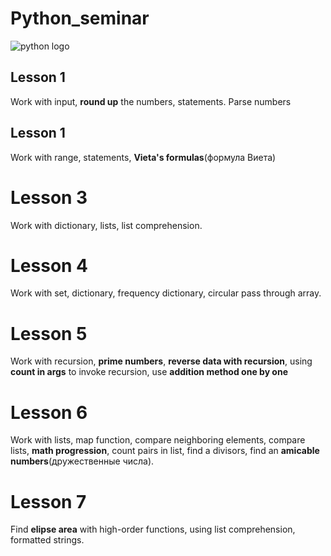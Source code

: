 # Python_seminar
![python logo](https://www.python.org/static/img/python-logo.png)

## Lesson 1
Work with input, __round up__ the numbers, statements. Parse numbers

## Lesson 1
Work with range, statements, __Vieta's formulas__(формула Виета)

# Lesson 3
Work with dictionary, lists, list comprehension.

# Lesson 4
Work with set, dictionary, frequency dictionary, circular pass through array.

# Lesson 5
Work with recursion, __prime numbers__, __reverse data with recursion__,
using __count in args__ to invoke recursion, use __addition method one by one__

# Lesson 6
Work with lists, map function, compare neighboring elements, compare lists, __math progression__,
count pairs in list, find a divisors, find an __amicable numbers__(дружественные числа).

# Lesson 7
Find __elipse area__ with high-order functions, using list comprehension, formatted strings.